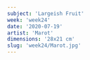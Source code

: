 ```yaml
---
subject: 'Largeish Fruit'
week: 'week24'
date: '2020-07-19'
artist: 'Marot'
dimensions: '28x21 cm'
slug: 'week24/Marot.jpg'
---
```

